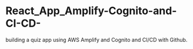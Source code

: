 # React_App_Amplify-Cognito-and-CI-CD-
building a quiz app using AWS Amplify and Cognito and CI/CD with Github.
